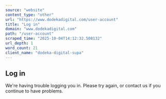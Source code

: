 ```yaml
---
source: "website"
content_type: "other"
url: "https://www.dodekadigital.com/user-account"
title: "Log in"
domain: "www.dodekadigital.com"
path: "/user-account"
scraped_time: "2025-10-04T14:12:32.508132"
url_depth: 1
word_count: 21
client_name: "dodeka-digital-supa"
---
```


## Log in

We're having trouble logging you in. Please try again, or contact us if you continue to have problems.